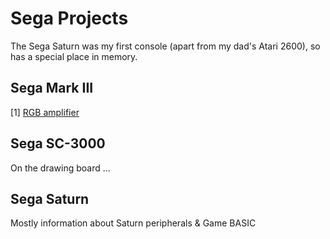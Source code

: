 # Sega Projects
The Sega Saturn was my first console (apart from my dad's Atari 2600), so has a special place in memory.<br>

## Sega Mark III
[1] [RGB amplifier](https://github.com/0ddjob/SEGA/tree/main/Mark_III/RGB_Amp)<br>

## Sega SC-3000
On the drawing board ... <br>

## Sega Saturn
Mostly information about Saturn peripherals & Game BASIC<br>
